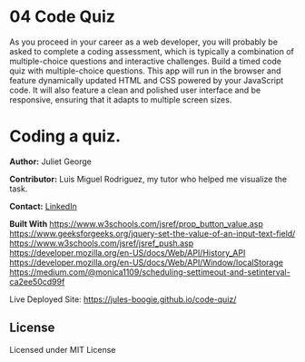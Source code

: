 # 04 Code Quiz

As you proceed in your career as a web developer, you will probably be asked to complete a coding assessment, which is typically a combination of multiple-choice questions and interactive challenges. Build a timed code quiz with multiple-choice questions. This app will run in the browser and feature dynamically updated HTML and CSS powered by your JavaScript code. It will also feature a clean and polished user interface and be responsive, ensuring that it adapts to multiple screen sizes.

# Coding a quiz.
 
**Author:**
Juliet George

**Contributor:**
Luis Miguel Rodriguez, my tutor who helped me visualize the task. 

**Contact:**
[LinkedIn](https://www.linkedin.com/in/juliet-george-864950b8/)

**Built With**
https://www.w3schools.com/jsref/prop_button_value.asp
https://www.geeksforgeeks.org/jquery-set-the-value-of-an-input-text-field/
https://www.w3schools.com/jsref/jsref_push.asp
https://developer.mozilla.org/en-US/docs/Web/API/History_API
https://developer.mozilla.org/en-US/docs/Web/API/Window/localStorage
https://medium.com/@monica1109/scheduling-settimeout-and-setinterval-ca2ee50cd99f




Live Deployed Site:
https://jules-boogie.github.io/code-quiz/


## License
Licensed under MIT License

